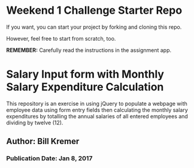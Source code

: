 # Weekend 1 Challenge Starter Repo

If you want, you can start your project by forking and cloning this repo.

However, feel free to start from scratch, too.

**REMEMBER:** Carefully read the instructions in the assignment app.

# Salary Input form with Monthly Salary Expenditure Calculation

This repository is an exercise in using jQuery to populate a webpage with employee data using form entry fields then calculating the monthly salary expenditures by totalling the annual salaries of all entered employees and dividing by twelve (12).

## Author: Bill Kremer ##
### Publication Date: Jan 8, 2017 ##
